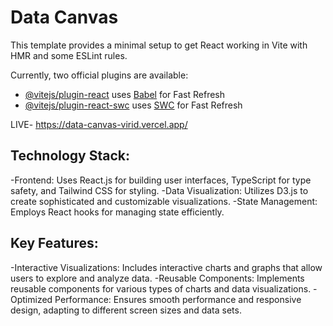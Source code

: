 # Data Canvas

This template provides a minimal setup to get React working in Vite with HMR and some ESLint rules.

Currently, two official plugins are available:

- [@vitejs/plugin-react](https://github.com/vitejs/vite-plugin-react/blob/main/packages/plugin-react/README.md) uses [Babel](https://babeljs.io/) for Fast Refresh
- [@vitejs/plugin-react-swc](https://github.com/vitejs/vite-plugin-react-swc) uses [SWC](https://swc.rs/) for Fast Refresh


LIVE- https://data-canvas-virid.vercel.app/

## Technology Stack:
-Frontend: Uses React.js for building user interfaces, TypeScript for type safety, and Tailwind CSS for styling.
-Data Visualization: Utilizes D3.js to create sophisticated and customizable visualizations.
-State Management: Employs React hooks for managing state efficiently.

## Key Features:
-Interactive Visualizations: Includes interactive charts and graphs that allow users to explore and analyze data.
-Reusable Components: Implements reusable components for various types of charts and data visualizations.
-Optimized Performance: Ensures smooth performance and responsive design, adapting to different screen sizes and data sets.
